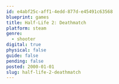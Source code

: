 ```yaml
---
id: e4abf25c-aff1-4edd-877d-e45491c63568
blueprint: games
title: Half-Life 2: Deathmatch
platform: steam
genre:
  - shooter
digital: true
physical: false
guide: false
pending: false
posted: 2000-01-01
slug: half-life-2-deathmatch
---
```

